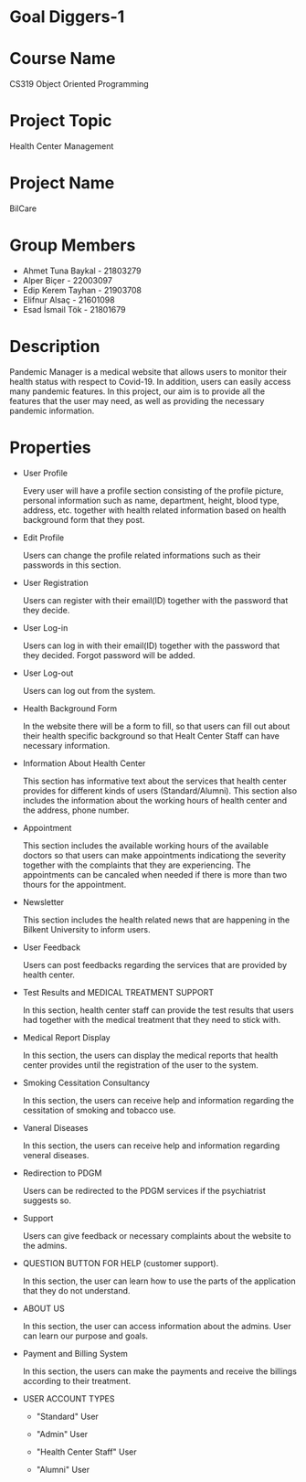 # Goal Diggers-1

# Course Name
CS319 Object Oriented Programming

# Project Topic
Health Center Management

# Project Name
BilCare

# Group Members
- Ahmet Tuna Baykal - 21803279
- Alper Biçer - 22003097
- Edip Kerem Tayhan - 21903708
- Elifnur Alsaç - 21601098
- Esad İsmail Tök - 21801679

# Description

Pandemic Manager is a medical website that allows users to monitor their health status with respect to Covid-19. In addition, users can easily access many pandemic features. In this project, our aim is to provide all the features that the user may need, as well as providing the necessary pandemic information.

# Properties

- User Profile

    Every user will have a profile section consisting of the profile picture, personal information such as name, department, height, blood type, address, etc. together with health related information based on health background form that they post. 
    
- Edit Profile

    Users can change the profile related informations such as their passwords in this section. 
    

- User Registration

    Users can register with their email(ID) together with the password that they decide. 
    
    
- User Log-in

    Users can log in with their email(ID) together with the password that they decided. Forgot password will be added.
    
    
- User Log-out

    Users can log out from the system.

- Health Background Form

    In the website there will be a form to fill, so that users can fill out about their health specific background so that Healt Center Staff can have necessary information. 
 
- Information About Health Center

    This section has informative text about the services that health center provides for different kinds of users (Standard/Alumni). This section also includes the information about the working hours of health center and the address, phone number.

- Appointment
    
    This section includes the available working hours of the available doctors so that users can make appointments indicationg the severity together with the complaints that they are experiencing. The appointments can be cancaled when needed if there is more than two thours for the appointment.

- Newsletter

    This section includes the health related news that are happening in the Bilkent University to inform users.
 
- User Feedback

    Users can post feedbacks regarding the services that are provided by health center.
 
- Test Results and MEDICAL TREATMENT SUPPORT

    In this section, health center staff can provide the test results that users had together with the medical treatment that they need to stick with.
    
    
- Medical Report Display

    In this section, the users can display the medical reports that health center provides until the registration of the user to the system.
    
    
- Smoking Cessitation Consultancy

    In this section, the users can receive help and information regarding the cessitation of smoking and tobacco use.
    
- Vaneral Diseases

    In this section, the users can receive help and information regarding veneral diseases.
    
- Redirection to PDGM

    Users can be redirected to the PDGM services if the psychiatrist suggests so.
 
- Support

    Users can give feedback or necessary complaints about the website to the admins.


- QUESTION BUTTON FOR HELP (customer support).

    In this section, the user can learn how to use the parts of the application that they do not understand.

- ABOUT US

    In this section, the user can access information about the admins. User can learn our purpose and goals.
    
- Payment and Billing System

    In this section, the users can make the payments and receive the billings according to their treatment.


- USER ACCOUNT TYPES

    - "Standard" User

    - "Admin" User

    - "Health Center Staff" User

    - "Alumni" User
